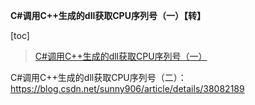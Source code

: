 **C#调用C++生成的dll获取CPU序列号（一）【转】**

[toc]

> [C#调用C++生成的dll获取CPU序列号（一）](https://blog.csdn.net/sunny906/article/details/38081277)



C#调用C++生成的dll获取CPU序列号（二）：https://blog.csdn.net/sunny906/article/details/38082189